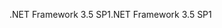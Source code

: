 <span data-ttu-id="f7692-101">.NET Framework 3.5 SP1</span><span class="sxs-lookup"><span data-stu-id="f7692-101">.NET Framework 3.5 SP1</span></span>